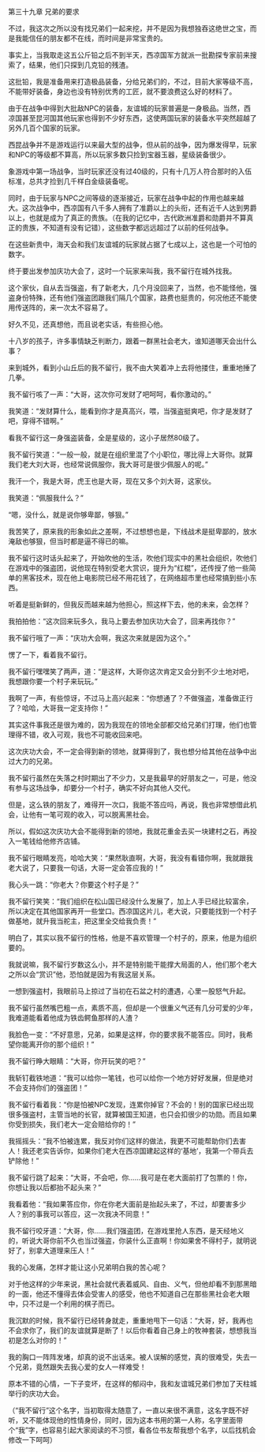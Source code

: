 第三十九章 兄弟的要求


不过，我这次之所以没有找兄弟们一起来挖，并不是因为我想独吞这绝世之宝，而是我能信任的朋友都不在线，而时间是非常宝贵的。

事实上，当我取走这五公斤铅之后不到半天，西凉国军方就派一批勘探专家前来搜索了，结果，他们只探到几克铅的残渣。

这批铅，我是准备用来打造极品装备，分给兄弟们的，不过，目前大家等级不高，不能带好装备，身边也没有特别优秀的工匠，就不要浪费这么好的材料了。

由于在战争中得到大批敌NPC的装备，友谊城的玩家普遍是一身极品。当然，西凉国甚至昆河国其他玩家也得到不少好东西，这使两国玩家的装备水平突然超越了另外几百个国家的玩家。

西昆战争并不是游戏运行以来最大型的战争，但从前的战争，因为爆发得早，玩家和NPC的等级都不算高，所以玩家多数只捡到宝器玉器，星级装备很少。

象游戏中第一场战争，当时玩家还没有过40级的，只有十几万人符合那时的入伍标准，总共才捡到几千样白金级装备呢。

同时，由于玩家与NPC之间等级的逐渐接近，玩家在战争中起的作用也越来越大。这次战争中，西凉国有八千多人拥有了准爵以上的头衔，还有近千人达到男爵以上，也就是成为了真正的贵族。（在我的记忆中，古代欧洲准爵和勋爵并不算真正的贵族，不知道有没有记错），这些数字都远远超过了以前的任何战争。

在这些新贵中，海天会和我们友谊城的玩家就占据了七成以上，这也是一个可怕的数字。

终于要出发参加庆功大会了，这时一个玩家来叫我，我不留行在城外找我。

这个家伙，自从去当强盗，有了新老大，几个月没回来了，当然，也不能怪他，强盗身份特殊，还有他们强盗团跟我们隔几个国家，路费也挺贵的，何况他还不能使用传送阵的，来一次太不容易了。

好久不见，还真想他，而且说老实话，有些担心他。

十八岁的孩子，许多事情缺乏判断力，跟着一群黑社会老大，谁知道哪天会出什么事？

来到城外，看到小山丘后的我不留行，我不由大笑着冲上去将他搂住，重重地捶了几拳。

我不留行咳了一声：“大哥，这次你可发财了吧呵呵，看你激动的。”

我笑道：“发财算什么，能看到你才是真高兴，喂，当强盗挺爽吧，你才是发财了吧，穿得不错啊。”

看我不留行这一身强盗装备，全是星级的，这小子居然80级了。

我不留行笑道：“一般一般，就是在组织里混了个小职位，哪比得上大哥你。就算我们老大刘大哥，也经常说佩服你，我大哥可是很少佩服人的呢。”

我汗一个，我是大哥，虎王也是大哥，现在又多个刘大哥，这家伙。

我笑道：“佩服我什么？”

“嗯，没什么，就是说你够卑鄙，够狠。”

我苦笑了，原来我的形象如此之差啊，不过想想也是，下线战术是挺卑鄙的，放水淹敌也够狠，但当时都是逼不得已的嘛。

我不留行这时话头起来了，开始吹他的生活，吹他们现实中的黑社会组织，吹他们在游戏中的强盗团，说他现在特别受老大赏识，提升为“红棍”，还传授了他一些简单的黑客技术，现在他上电影院已经不用花钱了，在网络超市里也经常搞到些小东西。

听着是挺新鲜的，但我反而越来越为他担心，照这样下去，他的未来，会怎样？

我拍拍他：“这次回来玩多久，我马上要去参加庆功大会了，回来再找你？”

我不留行哦了一声：“庆功大会啊，我这次来就是因为这个。”

愣了一下，看着我不留行。

我不留行嘿嘿笑了两声，道：“是这样，大哥你这次肯定又会分到不少土地对吧，我想跟你要一个村子来玩玩。”

我啊了一声，有些惊讶，不过马上高兴起来：“你想通了？不做强盗，准备做正行了？哈哈，大哥我一定支持你！”

其实这件事我还是很为难的，因为我现在的领地全部都交给兄弟们打理，他们也管理得不错，收入可观，我也不可能收回来吧。

这次庆功大会，不一定会得到新的领地，就算得到了，我也想分给其他在战争中出过大力的兄弟。

我不留行虽然在失落之村时期出了不少力，又是我最早的好朋友之一，可是，他没有参与这场战争，却要分一个村子，确实不好向其他人交代。

但是，这么铁的朋友了，难得开一次口，我能不答应吗，再说，我也非常想借此机会，让他有一笔可观的收入，可以脱离黑社会。

所以，假如这次庆功大会不能得到新的领地，我就花重金去买一块建村之石，再投入一笔钱给他修齐店铺。

我不留行眼睛发亮，哈哈大笑：“果然耿直啊，大哥，我没有看错你啊，我就跟我老大说了，只要我一句话，大哥一定会答应我的！”

我心头一跳：“你老大？你要这个村子是？”

我不留行笑笑：“我们组织在松山国已经没什么发展了，加上人手已经比较富余，所以决定在其他国家再开一些堂口。西凉国这片儿，老大说，只要能找到一个村子做基地，就升我当舵主，把这里全交给我负责！”

明白了，其实以我不留行的性格，他是不喜欢管理一个村子的，原来，他是为组织要的。

我就说嘛，我不留行岁数这么小，并不是特别能干能撑大局面的人，他们那个老大之所以会“赏识”他，恐怕就是因为有我这层关系。

一想到强盗村，我眼前马上掠过了当初在石盆之村的遭遇，心里一股怒气升起。

我不留行虽然嘴巴粗一点，素质不高，但却是一个很重义气还有几分可爱的少年，我难道能看着他成为铁齿鳄鱼那样的人渣？

我脸色一变：“不好意思，兄弟，如果是这样，你的要求我不能答应。同时，我希望你能离开你的那个组织！”

我不留行睁大眼睛：“大哥，你开玩笑的吧？”

我斩钉截铁地道：“我可以给你一笔钱，也可以给你一个地方好好发展，但是绝对不会支持你们的强盗团！”

我不留行看着我：“你是怕被NPC发现，连累你掉官？不会的！别的国家已经出现很多强盗村，主管当地的长官，就算被国王知道，也只会扣很少的功勋。而且如果你受到损失，我们老大一定会赔给你的！”

我摇摇头：“我不怕被连累，我反对你们这样的做法，我更不可能帮助你们去害人！我还老实告诉你，如果你们老大在西凉国建起这样的‘基地’，我第一个带兵去铲除他！”

我不留行跳了起来：“大哥，不会吧，你……我可是在老大面前打了包票的！你，你想让我以后都抬不起头来？”

我看着他：“我如果答应你，你在你老大面前是抬起头来了，不过，却要害多少人？别的事我可以答应，这一次我决不同意！”

我不留行咬牙道：“大哥，你……我们强盗团，在游戏里抢人东西，是天经地义的，听说大哥你前不久也当过强盗，你装什么正直啊！你如果舍不得村子，就明说好了，别拿大道理来压人！”

我的心发痛，怎样才能让这小兄弟明白我的苦心呢？

对于他这样的少年来说，黑社会就代表着威风、自由、义气，但他却看不到那黑暗的一面，他还不懂得去体会受害人的感受，他也不知道自己在那些黑社会老大眼中，只不过是一个利用的棋子而已。

我沉默的时候，我不留行已经转身就走，重重地甩下一句话：“大哥，好，我再也不会求你了，我们的友谊就算是断了！以后你看着自己身上的牧神套装，想想我当初是怎么对你的！”

我的胸口一阵阵发堵，却真的说不出话来。被人误解的感觉，真的很难受，失去一个兄弟，竟然跟失去我心爱的女人一样难受！

原本不错的心情，一下子变坏，在这样的郁闷中，我和友谊城兄弟们参加了天柱城举行的庆功大会。

（“我不留行”这个名字，当初取得太随意了，一直以来很不满意，这名字既不好听，又不能体现他的性情身份，同时，因为这本书用的第一人称，名字里面带个“我”字，也容易引起大家阅读的不习惯，看各位书友帮我想个名字，以后找机会修改一下呵呵）





